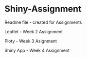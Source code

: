 # Shiny-Assignment

Readme file - created for Assignments

Leaflet - Week 2 Assignment

Ploty - Week 3 Asignment

Shiny App - Week 4 Assignment
